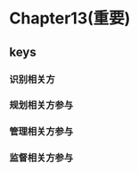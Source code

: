 <!--
 * @Author: your name
 * @Date: 2020-09-22 09:19:41
 * @LastEditTime: 2020-10-23 09:56:20
 * @LastEditors: Please set LastEditors
 * @Description: In User Settings Edit
 * @FilePath: \PMP\知识点\Chapter6\index.md
-->

# Chapter13(重要)

## keys

### 识别相关方

### 规划相关方参与

### 管理相关方参与

### 监督相关方参与
